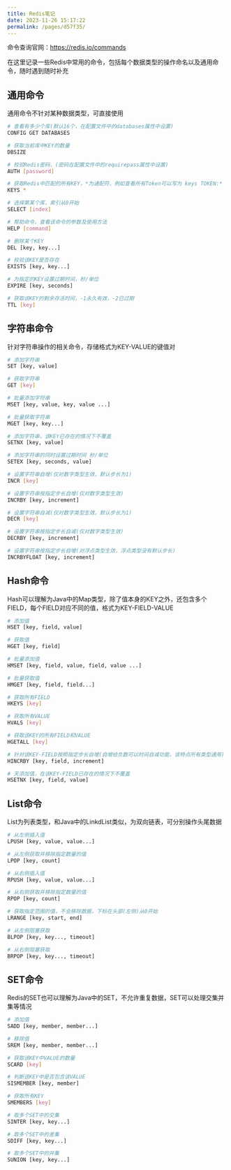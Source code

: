 ```yaml
---
title: Redis笔记
date: 2023-11-26 15:17:22
permalink: /pages/d57f35/
---
```

命令查询官网：https://redis.io/commands

在这里记录一些Redis中常用的命令，包括每个数据类型的操作命名以及通用命令，随时遇到随时补充

## 通用命令

通用命令不针对某种数据类型，可直接使用

```bash
# 查看有多少个库(默认16个，在配置文件中的databases属性中设置)
CONFIG GET DATABASES

# 获取当前库中KEY的数量
DBSIZE

# 校验Redis密码，(密码在配置文件中的requirepass属性中设置)
AUTH [password]
```

```bash
# 获取Redis中匹配的所有KEY，*为通配符，例如查看所有Token可以写为 keys TOKEN:*
KEYS *

# 选择第某个库，索引从0开始
SELECT [index]

# 帮助命令，查看该命令的参数及使用方法
HELP [command]

# 删除某个KEY
DEL [key, key...]

# 校验该KEY是否存在
EXISTS [key, key...]

# 为指定的KEY设置过期时间，秒/单位
EXPIRE [key, seconds]

# 获取该KEY的剩余存活时间，-1永久有效，-2已过期
TTL [key]
```

## 字符串命令

针对字符串操作的相关命令，存储格式为KEY-VALUE的键值对

```bash
# 添加字符串
SET [key, value]

# 获取字符串
GET [key]

# 批量添加字符串
MSET [key, value, key, value ...]

# 批量获取字符串
MGET [key, key...]

# 添加字符串，该KEY已存在的情况下不覆盖
SETNX [key, value]

# 添加字符串的同时设置过期时间 秒/单位
SETEX [key, seconds, value]

# 设置字符串自增(仅对数字类型生效，默认步长为1)
INCR [key]

# 设置字符串按指定步长自增(仅对数字类型生效)
INCRBY [key, increment]

# 设置字符串自减(仅对数字类型生效，默认步长为1)
DECR [key]

# 设置字符串按指定步长自减(仅对数字类型生效)
DECRBY [key, increment]

# 设置字符串按指定步长自增(对浮点类型生效，浮点类型没有默认步长)
INCRBYFLOAT [key, increment]
```


## Hash命令

Hash可以理解为Java中的Map类型，除了值本身的KEY之外，还包含多个FIELD，每个FIELD对应不同的值，格式为KEY-FIELD-VALUE

```bash
# 添加值
HSET [key, field, value]

# 获取值
HGET [key, field]

# 批量添加值
HMSET [key, field, value, field, value ...]

# 批量获取值
HMGET [key, field, field...]

# 获取所有FIELD
HKEYS [key]

# 获取所有VALUE
HVALS [key]

# 获取该KEY的所有FIELD和VALUE
HGETALL [key]

# 针对该KEY-FIELD按照指定步长自增(自增给负数可以时间自减功能，该特点所有类型通用)
HINCRBY [key, field, increment]

# 天添加值，在该KEY-FIELD已存在的情况下不覆盖
HSETNX [key, field, value]
```

## List命令

List为列表类型，和Java中的LinkdList类似，为双向链表，可分别操作头尾数据

```bash
# 从左侧插入值
LPUSH [key, value, value...]

# 从左侧获取并移除指定数量的值
LPOP [key, count]

# 从右侧插入值
RPUSH [key, value, value...]

# 从右侧获取并移除指定数量的值
RPOP [key, count]

# 获取指定范围的值，不会移除数据，下标在头部(左侧)从0开始
LRANGE [key, start, end]

# 从左侧阻塞获取
BLPOP [key, key..., timeout]

# 从右侧阻塞获取
BRPOP [key, key..., timeout]
```

## SET命令

Redis的SET也可以理解为Java中的SET，不允许重复数据，SET可以处理交集并集等情况

```bash
# 添加值
SADD [key, member, member...]

# 移除值
SREM [key, member, member...]

# 获取该KEY中VALUE的数量
SCARD [key]

# 判断该KEY中是否包含该VALUE
SISMEMBER [key, member]

# 获取所有KEY
SMEMBERS [key]

# 取多个SET中的交集
SINTER [key, key...]

# 取多个SET中的差集
SDIFF [key, key...]

# 取多个SET中的并集
SUNION [key, key...]
```